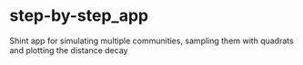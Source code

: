 # step-by-step_app
 Shint app for simulating multiple communities, sampling them with quadrats and plotting the distance decay
